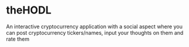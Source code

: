 # theHODL
An interactive cryptocurrency application with a social aspect where you can post cryptocurrency tickers/names, input your thoughts on them and rate them
